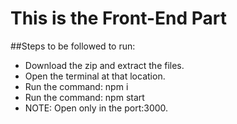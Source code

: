 # This is the Front-End Part

##Steps to be followed to run:
* Download the zip and extract the files.
* Open the terminal at that location.
* Run the command: npm i
* Run the command: npm start
* NOTE: Open only in the port:3000.
